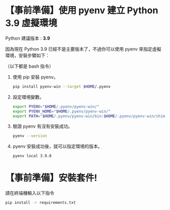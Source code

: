 # 【事前準備】使用 pyenv 建立 Python 3.9 虛擬環境
Python 建議版本 : **3.9**

因為現在 Python 3.9 已經不是主要版本了，不過你可以使用 pyenv 來指定虛擬環境，安裝步驟如下：

（以下都是 bash 指令）

1. 使用 pip 安裝 pyenv。
    ```bash
    pip install pyenv-win --target $HOME/.pyenv
    ```

2. 設定環境變數。
    ```bash
    export PYENV="$HOME/.pyenv/pyenv-win/"
    export PYENV_HOME="$HOME/.pyenv/pyenv-win/"
    export PATH="$HOME/.pyenv/pyenv-win/bin:$HOME/.pyenv/pyenv-win/shims:$PATH"
    ```

3. 驗證 pyenv 有沒有安裝成功。
    ```bash
    pyenv --version
    ```

4. pyenv 安裝成功後，就可以指定環境的版本。
    ```bash
    pyenv local 3.9.8
    ```

# 【事前準備】安裝套件!
請在終端機輸入以下指令

```bash
pip install -r requirements.txt
```
